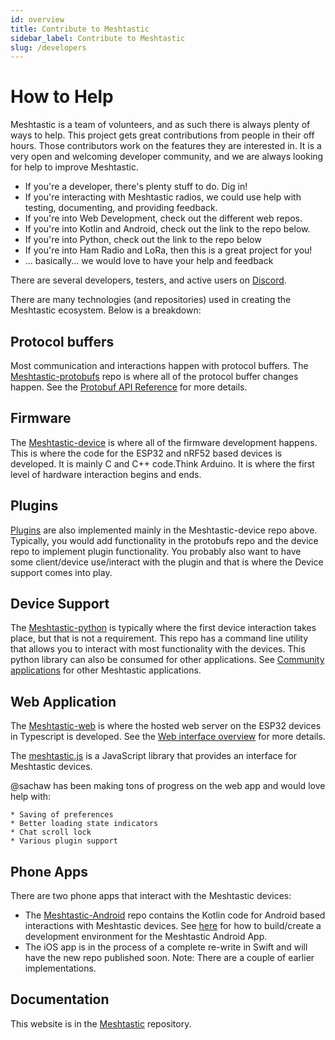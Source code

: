 ```yaml
---
id: overview
title: Contribute to Meshtastic
sidebar_label: Contribute to Meshtastic
slug: /developers
---
```

# How to Help

Meshtastic is a team of volunteers, and as such there is always plenty of ways to help. This project gets great contributions from people in their off hours. Those contributors work on the features they are interested in. It is a very open and welcoming developer community, and we are always looking for help to improve Meshtastic.

* If you're a developer, there's plenty stuff to do. Dig in!
* If you're interacting with Meshtastic radios, we could use help with testing, documenting, and providing feedback.
* If you're into Web Development, check out the different web repos.
* If you're into Kotlin and Android, check out the link to the repo below.
* If you're into Python, check out the link to the repo below
* If you're into Ham Radio and LoRa, then this is a great project for you!
* ... basically... we would love to have your help and feedback

There are several developers, testers, and active users on [Discord](https://discord.gg/UQJ5QuM7vq).

There are many technologies (and repositories) used in creating the Meshtastic ecosystem. Below is a breakdown:

## Protocol buffers
Most communication and interactions happen with protocol buffers. The [Meshtastic-protobufs](https://github.com/meshtastic/Meshtastic-protobufs) repo is where all of the protocol buffer changes happen. See the [Protobuf API Reference](https://meshtastic.org/docs/developers/protobufs/api) for more details.

## Firmware
The [Meshtastic-device](https://github.com/meshtastic/Meshtastic-device) is where all of the firmware development happens. This is where the code for the ESP32 and nRF52 based devices is developed. It is mainly C and C++ code.Think Arduino. It is where the first level of hardware interaction begins and ends.

## Plugins
[Plugins](https://meshtastic.org/docs/software/plugins/) are also implemented mainly in the Meshtastic-device repo above. Typically, you would add functionality in the protobufs repo and the device repo to implement plugin functionality. You probably also want to have some client/device use/interact with the plugin and that is where the Device support comes into play.

## Device Support
The [Meshtastic-python](https://github.com/meshtastic/Meshtastic-python) is typically where the first device interaction takes place, but that is not a requirement. This repo has a command line utility that allows you to interact with most functionality with the devices. This python library can also be consumed for other applications. See [Community applications](https://meshtastic.org/docs/software/community/community-overview) for other Meshtastic applications.

## Web Application
The [Meshtastic-web](https://github.com/meshtastic/meshtastic-web) is where the hosted web server on the ESP32 devices in Typescript is developed. See the [Web interface overview](https://meshtastic.org/docs/software/web/web-app-software) for more details.

The [meshtastic.js](https://github.com/meshtastic/meshtastic.js) is a JavaScript library that provides an interface for Meshtastic devices.

@sachaw has been making tons of progress on the web app and would love help with:

    * Saving of preferences
    * Better loading state indicators
    * Chat scroll lock
    * Various plugin support

## Phone Apps
There are two phone apps that interact with the Meshtastic devices:

* The [Meshtastic-Android](https://github.com/meshtastic/Meshtastic-Android) repo contains the Kotlin code for Android based interactions with Meshtastic devices. See [here](https://meshtastic.org/docs/developers/android/build-app) for how to build/create a development environment for the Meshtastic Android App.
* The iOS app is in the process of a complete re-write in Swift and will have the new repo published soon. Note: There are a couple of earlier implementations.

## Documentation
This website is in the [Meshtastic](https://github.com/meshtastic/Meshtastic) repository.
